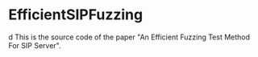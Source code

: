 EfficientSIPFuzzing
===================
d
This is the source code of the paper "An Efficient Fuzzing Test Method For SIP Server".
